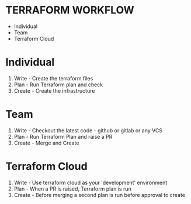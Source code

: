 # TERRAFORM WORKFLOW

- Individual
- Team
- Terraform Cloud

# Individual
1. Write - Create the terraform files
2. Plan - Run Terraform plan and check
3. Create - Create the infrastructure

# Team
1. Write - Checkout the latest code - github or gitlab or any VCS
2. Plan - Run Terraform Plan and raise a PR
3. Create - Merge and Create

# Terraform Cloud
1. Write - Use terraform cloud as your 'development' environment
2. Plan - When a PR is raised, Terraform plan is run
3. Create - Before merging a second plan is run before approval to create

